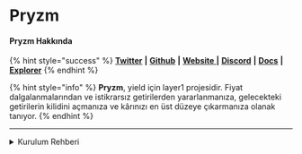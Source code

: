 # Pryzm

#### **Pryzm Hakkında**

{% hint style="success" %}
[**Twitter**](https://twitter.com/BTClayer2) **|** [**Github**](https://github.com/btclayer2/BEVM) **|** [**Website** ](https://www.bevm.io/)**|** [**Discord**](https://discord.com/invite/AGcRqkTBAV) **|** [**Docs**](https://documents.bevm.io/) **|** [**Explorer**](https://testnet.itrocket.net/pryzm/staking)
{% endhint %}

{% hint style="info" %}
**Pryzm**, yield için layer1 projesidir. Fiyat dalgalanmalarından ve istikrarsız getirilerden yararlanmanıza, gelecekteki getirilerin kilidini açmanıza ve kârınızı en üst düzeye çıkarmanıza olanak tanıyor.
{% endhint %}

***

<details>

<summary>Kurulum Rehberi</summary>

#### Sistem Gereksinimleri

```
CPU	  4 core
RAM	  16GB
Storage	  1TB
OS	  Ubuntu 22.04
```

```
# Gerekli kütüphaneler ve güncellemeler
sudo apt update
sudo apt install -y curl git jq lz4 build-essential

# Go
sudo rm -rf /usr/local/go
curl -L https://go.dev/dl/go1.21.6.linux-amd64.tar.gz | sudo tar -xzf - -C /usr/local
echo 'export PATH=$PATH:/usr/local/go/bin:$HOME/go/bin' >> $HOME/.bash_profile
source .bash_profile
```

```bash
# binaryleri yükleyin
cd $HOME
curl -s https://storage.googleapis.com/pryzm-zone/core/0.13.0/pryzmd-0.13.0-linux-amd64 > pryzmd
chmod +x pryzmd
mkdir -p $HOME/go/bin
mv pryzmd $HOME/go/bin

# CLI konfigürasyonu
pryzmd config chain-id indigo-1
pryzmd config keyring-backend test
pryzmd config node tcp://localhost:24857

# moniker-adiniz yazan yeri değiştirin.
pryzmd init "moniker-adiniz" --chain-id indigo-1

# addrbook dosyaları
curl -L https://snapshots-testnet.nodejumper.io/pryzm-testnet/genesis.json > $HOME/.pryzm/config/genesis.json
curl -L https://snapshots-testnet.nodejumper.io/pryzm-testnet/addrbook.json > $HOME/.pryzm/config/addrbook.json

# seeds
sed -i -e 's|^seeds *=.*|seeds = "ff17ca4f46230306412ff5c0f5e85439ee5136f0@testnet-seed.pryzm.zone:26656,fbfd48af73cd1f6de7f9102a0086ac63f46fb911@pryzm-testnet-seed.itrocket.net:41656,cdcd86ca01858275d0e78ee66b82109ee06df454@65.108.72.253:40656,cddf23604f62d0b7a6b0bb19418a9e8625d04f2a@207.244.246.204:41656"|' $HOME/.pryzm/config/config.toml

# minimum gas price
sed -i -e 's|^minimum-gas-prices *=.*|minimum-gas-prices = "0.015upryzm,0.01factory/pryzm15k9s9p0ar0cx27nayrgk6vmhyec3lj7vkry7rx/uusdsim,0.001ibc/27394FB092D2ECCD56123C74F36E4C1F926001CEADA9CA97EA622B25F41E5EB2,0.001ibc/265435C653FE85CD659E88CD51D4A735BDD4D3804871400378A488C71D68C72B,0.001ibc/92E0120F15D037353CFB73C14651FC8930ADC05B93100FD7754D3A689E53B333,0.001ibc/1704820C9E1F4A9925E0F23D3B92ED0E53DEE28726257E39FABD444BFC6B6AE3"|' $HOME/.pryzm/config/app.toml

# pruning ayarları
sed -i \
  -e 's|^pruning *=.*|pruning = "custom"|' \
  -e 's|^pruning-keep-recent *=.*|pruning-keep-recent = "100"|' \
  -e 's|^pruning-interval *=.*|pruning-interval = "17"|' \
  $HOME/.pryzm/config/app.toml

# portlar
sed -i -e "s%:1317%:24817%; s%:8080%:24880%; s%:9090%:24890%; s%:9091%:24891%; s%:8545%:24845%; s%:8546%:24846%; s%:6065%:24865%" $HOME/.pryzm/config/app.toml
sed -i -e "s%:26658%:24858%; s%:26657%:24857%; s%:6060%:24860%; s%:26656%:24856%; s%:26660%:24861%" $HOME/.pryzm/config/config.toml

# snapshot
curl "https://snapshots-testnet.nodejumper.io/pryzm-testnet/pryzm-testnet_latest.tar.lz4" | lz4 -dc - | tar -xf - -C "$HOME/.pryzm"

# servis dosyası oluşturma
sudo tee /etc/systemd/system/pryzmd.service > /dev/null << EOF
[Unit]
Description=Pryzm Testnet node service
After=network-online.target
[Service]
User=$USER
ExecStart=$(which pryzmd) start
Restart=on-failure
RestartSec=10
LimitNOFILE=65535
[Install]
WantedBy=multi-user.target
EOF
sudo systemctl daemon-reload
sudo systemctl enable pryzmd.service

# servisi çalıştırma ve loglara bakma
sudo systemctl start pryzmd.service
sudo journalctl -u pryzmd.service -f --no-hostname -o cat
```

</details>
